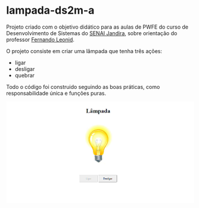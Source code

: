 # lampada-ds2m-a
Projeto criado com o objetivo didático para as aulas de PWFE do curso de Desenvolvimento de Sistemas do [SENAI Jandira](https://jandira.sp.senai.br/), sobre orientação do professor [Fernando Leonid](https://github.com/fernandoleonid/). 

O projeto consiste em criar uma lâmpada que tenha três ações:
* ligar
* desligar
* quebrar

Todo o código foi construido seguindo as boas práticas, como responsabilidade única e funções puras.

![lampada](img/projeto_salvar.PNG)